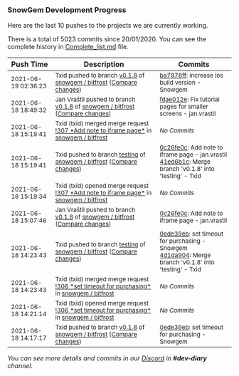
### SnowGem Development Progress

Here are the last 10 pushes to the projects we are currently working.

There is a total of 5023 commits since 20/01/2020. You can see the complete history in
 [Complete_list.md](Complete_list.md) file.

| Push Time | Description | Commits |
| --- | --- | --- |
| <sub>2021-06-19 02:36:23</sub> | <sub>Txid pushed to branch [v0\.1\.8](https://gitlab.com/snowgem/bitfrost/commits/v0.1.8) of [snowgem / bitfrost](https://gitlab.com/snowgem/bitfrost) ([Compare changes](https://gitlab.com/snowgem/bitfrost/compare/fdae012e00c7269653cb34a1a14d6beea774e410...ba7978ffafd6afe6421769a8b1d010183ef134fb))</sub> | <sub>[ba7978ff](https://gitlab.com/snowgem/bitfrost/-/commit/ba7978ffafd6afe6421769a8b1d010183ef134fb): increase ios build version - Snowgem</sub> |
| <sub>2021-06-18 18:49:32</sub> | <sub>Jan Vraštil pushed to branch [v0\.1\.8](https://gitlab.com/snowgem/bitfrost/commits/v0.1.8) of [snowgem / bitfrost](https://gitlab.com/snowgem/bitfrost) ([Compare changes](https://gitlab.com/snowgem/bitfrost/compare/0c26fe0cbcbab6de4e5982bfd3301cb5a63da056...fdae012e00c7269653cb34a1a14d6beea774e410))</sub> | <sub>[fdae012e](https://gitlab.com/snowgem/bitfrost/-/commit/fdae012e00c7269653cb34a1a14d6beea774e410): Fix tutorial pages for smaller screens - jan.vrastil</sub> |
| <sub>2021-06-18 15:19:41</sub> | <sub>Txid (txid) merged merge request [\!307 \*Add note to iframe page\*](https://gitlab.com/snowgem/bitfrost/-/merge_requests/307) in [snowgem / bitfrost](https://gitlab.com/snowgem/bitfrost)</sub> | <sub>_No Commits_</sub> |
| <sub>2021-06-18 15:19:41</sub> | <sub>Txid pushed to branch [testing](https://gitlab.com/snowgem/bitfrost/commits/testing) of [snowgem / bitfrost](https://gitlab.com/snowgem/bitfrost) ([Compare changes](https://gitlab.com/snowgem/bitfrost/compare/4d1da904ebe05060dca7daaa40820fd12503ed1d...41ed6b1cc48c4f983d87d9268bf54a5728e407f8))</sub> | <sub>[0c26fe0c](https://gitlab.com/snowgem/bitfrost/-/commit/0c26fe0cbcbab6de4e5982bfd3301cb5a63da056): Add note to iframe page - jan.vrastil<br>[41ed6b1c](https://gitlab.com/snowgem/bitfrost/-/commit/41ed6b1cc48c4f983d87d9268bf54a5728e407f8): Merge branch 'v0.1.8' into 'testing' - Txid</sub> |
| <sub>2021-06-18 15:19:34</sub> | <sub>Txid (txid) opened merge request [\!307 \*Add note to iframe page\*](https://gitlab.com/snowgem/bitfrost/-/merge_requests/307) in [snowgem / bitfrost](https://gitlab.com/snowgem/bitfrost)</sub> | <sub>_No Commits_</sub> |
| <sub>2021-06-18 15:07:46</sub> | <sub>Jan Vraštil pushed to branch [v0\.1\.8](https://gitlab.com/snowgem/bitfrost/commits/v0.1.8) of [snowgem / bitfrost](https://gitlab.com/snowgem/bitfrost) ([Compare changes](https://gitlab.com/snowgem/bitfrost/compare/0ede39eb651ead9381bf1896a4c17d5ec9f66af4...0c26fe0cbcbab6de4e5982bfd3301cb5a63da056))</sub> | <sub>[0c26fe0c](https://gitlab.com/snowgem/bitfrost/-/commit/0c26fe0cbcbab6de4e5982bfd3301cb5a63da056): Add note to iframe page - jan.vrastil</sub> |
| <sub>2021-06-18 14:23:43</sub> | <sub>Txid pushed to branch [testing](https://gitlab.com/snowgem/bitfrost/commits/testing) of [snowgem / bitfrost](https://gitlab.com/snowgem/bitfrost) ([Compare changes](https://gitlab.com/snowgem/bitfrost/compare/09d76ddc975e8578f634ad564ae1cfa48ae10e65...4d1da904ebe05060dca7daaa40820fd12503ed1d))</sub> | <sub>[0ede39eb](https://gitlab.com/snowgem/bitfrost/-/commit/0ede39eb651ead9381bf1896a4c17d5ec9f66af4): set timeout for purchasing - Snowgem<br>[4d1da904](https://gitlab.com/snowgem/bitfrost/-/commit/4d1da904ebe05060dca7daaa40820fd12503ed1d): Merge branch 'v0.1.8' into 'testing' - Txid</sub> |
| <sub>2021-06-18 14:23:43</sub> | <sub>Txid (txid) merged merge request [\!306 \*set timeout for purchasing\*](https://gitlab.com/snowgem/bitfrost/-/merge_requests/306) in [snowgem / bitfrost](https://gitlab.com/snowgem/bitfrost)</sub> | <sub>_No Commits_</sub> |
| <sub>2021-06-18 14:21:14</sub> | <sub>Txid (txid) opened merge request [\!306 \*set timeout for purchasing\*](https://gitlab.com/snowgem/bitfrost/-/merge_requests/306) in [snowgem / bitfrost](https://gitlab.com/snowgem/bitfrost)</sub> | <sub>_No Commits_</sub> |
| <sub>2021-06-18 14:17:17</sub> | <sub>Txid pushed to branch [v0\.1\.8](https://gitlab.com/snowgem/bitfrost/commits/v0.1.8) of [snowgem / bitfrost](https://gitlab.com/snowgem/bitfrost) ([Compare changes](https://gitlab.com/snowgem/bitfrost/compare/0a2a337d3f8661c77642762725f80fa9cceca86b...0ede39eb651ead9381bf1896a4c17d5ec9f66af4))</sub> | <sub>[0ede39eb](https://gitlab.com/snowgem/bitfrost/-/commit/0ede39eb651ead9381bf1896a4c17d5ec9f66af4): set timeout for purchasing - Snowgem</sub> |

_You can see more details and commits in our [Discord](https://discord.gg/zumGnbg) in **#dev-diary** channel._
